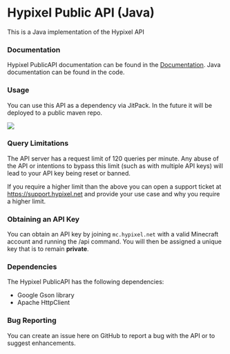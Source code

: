 Hypixel Public API (Java)
======
This is a Java implementation of the Hypixel API

### Documentation
Hypixel PublicAPI documentation can be found in the [Documentation](https://github.com/HypixelDev/PublicAPI/tree/master/Documentation).
Java documentation can be found in the code.

### Usage
You can use this API as a dependency via JitPack. In the future it will be deployed to a public maven repo.

[![](https://jitpack.io/v/HypixelDev/PublicAPI.svg)](https://jitpack.io/#HypixelDev/PublicAPI)

### Query Limitations
The API server has a request limit of 120 queries per minute. Any abuse of the API or intentions to bypass this limit (such as with multiple API keys) will lead to your API key being reset or banned.

If you require a higher limit than the above you can open a support ticket at https://support.hypixel.net and provide your use case and why you require a higher limit.

### Obtaining an API Key
You can obtain an API key by joining ```mc.hypixel.net``` with a valid Minecraft account and running the /api command. You will then be assigned a unique key that is to remain **private**.

### Dependencies
The Hypixel PublicAPI has the following dependencies:
* Google Gson library
* Apache HttpClient

### Bug Reporting
You can create an issue here on GitHub to report a bug with the API or to suggest enhancements.
